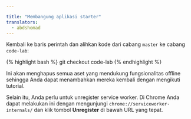 ```yaml
---

title: "Membangung aplikasi starter"
translators:
  - abdshomad
---
```



Kembali ke baris perintah dan alihkan kode dari cabang `master` ke cabang `code-lab`:


{% highlight bash %}
git checkout code-lab
{% endhighlight %}

Ini akan menghapus semua aset yang mendukung fungsionalitas offline sehingga Anda dapat menambahkan mereka kembali dengan mengikuti tutorial.

Selain itu, Anda perlu untuk unregister service worker. Di Chrome Anda dapat melakukan ini dengan mengunjungi `chrome://serviceworker-internals/` dan klik tombol **Unregister** di bawah URL yang tepat.
